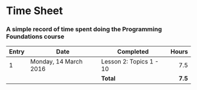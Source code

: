# Time Sheet

### A simple record of time spent doing the Programming Foundations course

| Entry | Date                    | Completed                 | Hours   |
| ----- | ----------------------- | ------------------------- | ----:   |
| 1     | Monday, 14 March 2016   | Lesson 2: Topics 1 - 10   | 7.5     |
|       |                         | **Total**                 | **7.5** |
